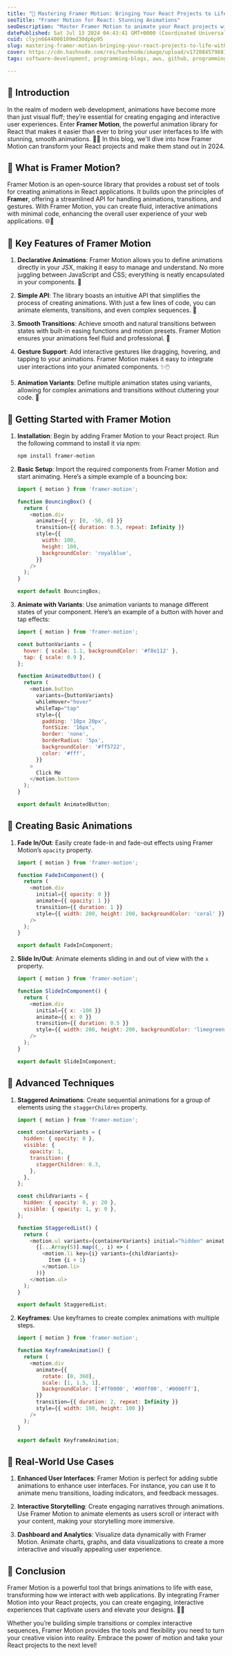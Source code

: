 ```yaml
---
title: "🚀 Mastering Framer Motion: Bringing Your React Projects to Life with Stunning Animations ✨"
seoTitle: "Framer Motion for React: Stunning Animations"
seoDescription: "Master Framer Motion to animate your React projects with stunning, smooth animations for enhanced user experience in 2024. 🚀✨"
datePublished: Sat Jul 13 2024 04:43:41 GMT+0000 (Coordinated Universal Time)
cuid: clyjn6644000109md30dp6p95
slug: mastering-framer-motion-bringing-your-react-projects-to-life-with-stunning-animations
cover: https://cdn.hashnode.com/res/hashnode/image/upload/v1720845798819/3fd5cdb9-0d1a-4952-ad87-cc91019bef65.png
tags: software-development, programming-blogs, aws, github, programming, java, javascript, python, ux, web-development, nodejs, webdev, reactjs, frontend-development, framer-motion

---
```


## 🎨 Introduction

In the realm of modern web development, animations have become more than just visual fluff; they’re essential for creating engaging and interactive user experiences. Enter **Framer Motion**, the powerful animation library for React that makes it easier than ever to bring your user interfaces to life with stunning, smooth animations. 🚀✨ In this blog, we'll dive into how Framer Motion can transform your React projects and make them stand out in 2024.

## 🌟 What is Framer Motion?

Framer Motion is an open-source library that provides a robust set of tools for creating animations in React applications. It builds upon the principles of **Framer**, offering a streamlined API for handling animations, transitions, and gestures. With Framer Motion, you can create fluid, interactive animations with minimal code, enhancing the overall user experience of your web applications. 🌐💫

## 🚀 Key Features of Framer Motion

1. **Declarative Animations**: Framer Motion allows you to define animations directly in your JSX, making it easy to manage and understand. No more juggling between JavaScript and CSS; everything is neatly encapsulated in your components. 📜
    
2. **Simple API**: The library boasts an intuitive API that simplifies the process of creating animations. With just a few lines of code, you can animate elements, transitions, and even complex sequences. 🧩
    
3. **Smooth Transitions**: Achieve smooth and natural transitions between states with built-in easing functions and motion presets. Framer Motion ensures your animations feel fluid and professional. 🌊
    
4. **Gesture Support**: Add interactive gestures like dragging, hovering, and tapping to your animations. Framer Motion makes it easy to integrate user interactions into your animated components. ✨🖱️
    
5. **Animation Variants**: Define multiple animation states using variants, allowing for complex animations and transitions without cluttering your code. 🔄
    

## 🌟 Getting Started with Framer Motion

1. **Installation**: Begin by adding Framer Motion to your React project. Run the following command to install it via npm:
    
    ```bash
    npm install framer-motion
    ```
    
2. **Basic Setup**: Import the required components from Framer Motion and start animating. Here’s a simple example of a bouncing box:
    
    ```javascript
    import { motion } from 'framer-motion';
    
    function BouncingBox() {
      return (
        <motion.div
          animate={{ y: [0, -50, 0] }}
          transition={{ duration: 0.5, repeat: Infinity }}
          style={{
            width: 100,
            height: 100,
            backgroundColor: 'royalblue',
          }}
        />
      );
    }
    
    export default BouncingBox;
    ```
    
3. **Animate with Variants**: Use animation variants to manage different states of your component. Here’s an example of a button with hover and tap effects:
    
    ```javascript
    import { motion } from 'framer-motion';
    
    const buttonVariants = {
      hover: { scale: 1.1, backgroundColor: '#f8e112' },
      tap: { scale: 0.9 },
    };
    
    function AnimatedButton() {
      return (
        <motion.button
          variants={buttonVariants}
          whileHover="hover"
          whileTap="tap"
          style={{
            padding: '10px 20px',
            fontSize: '16px',
            border: 'none',
            borderRadius: '5px',
            backgroundColor: '#ff5722',
            color: '#fff',
          }}
        >
          Click Me
        </motion.button>
      );
    }
    
    export default AnimatedButton;
    ```
    

## 🌟 Creating Basic Animations

1. **Fade In/Out**: Easily create fade-in and fade-out effects using Framer Motion’s `opacity` property.
    
    ```javascript
    import { motion } from 'framer-motion';
    
    function FadeInComponent() {
      return (
        <motion.div
          initial={{ opacity: 0 }}
          animate={{ opacity: 1 }}
          transition={{ duration: 1 }}
          style={{ width: 200, height: 200, backgroundColor: 'coral' }}
        />
      );
    }
    
    export default FadeInComponent;
    ```
    
2. **Slide In/Out**: Animate elements sliding in and out of view with the `x` property.
    
    ```javascript
    import { motion } from 'framer-motion';
    
    function SlideInComponent() {
      return (
        <motion.div
          initial={{ x: -100 }}
          animate={{ x: 0 }}
          transition={{ duration: 0.5 }}
          style={{ width: 200, height: 200, backgroundColor: 'limegreen' }}
        />
      );
    }
    
    export default SlideInComponent;
    ```
    

## 🚀 Advanced Techniques

1. **Staggered Animations**: Create sequential animations for a group of elements using the `staggerChildren` property.
    
    ```javascript
    import { motion } from 'framer-motion';
    
    const containerVariants = {
      hidden: { opacity: 0 },
      visible: {
        opacity: 1,
        transition: {
          staggerChildren: 0.3,
        },
      },
    };
    
    const childVariants = {
      hidden: { opacity: 0, y: 20 },
      visible: { opacity: 1, y: 0 },
    };
    
    function StaggeredList() {
      return (
        <motion.ul variants={containerVariants} initial="hidden" animate="visible">
          {[...Array(5)].map((_, i) => (
            <motion.li key={i} variants={childVariants}>
              Item {i + 1}
            </motion.li>
          ))}
        </motion.ul>
      );
    }
    
    export default StaggeredList;
    ```
    
2. **Keyframes**: Use keyframes to create complex animations with multiple steps.
    
    ```javascript
    import { motion } from 'framer-motion';
    
    function KeyframeAnimation() {
      return (
        <motion.div
          animate={{
            rotate: [0, 360],
            scale: [1, 1.5, 1],
            backgroundColor: ['#ff0000', '#00ff00', '#0000ff'],
          }}
          transition={{ duration: 2, repeat: Infinity }}
          style={{ width: 100, height: 100 }}
        />
      );
    }
    
    export default KeyframeAnimation;
    ```
    

## 🌟 Real-World Use Cases

1. **Enhanced User Interfaces**: Framer Motion is perfect for adding subtle animations to enhance user interfaces. For instance, you can use it to animate menu transitions, loading indicators, and feedback messages.
    
2. **Interactive Storytelling**: Create engaging narratives through animations. Use Framer Motion to animate elements as users scroll or interact with your content, making your storytelling more immersive.
    
3. **Dashboard and Analytics**: Visualize data dynamically with Framer Motion. Animate charts, graphs, and data visualizations to create a more interactive and visually appealing user experience.
    

## 🌟 Conclusion

Framer Motion is a powerful tool that brings animations to life with ease, transforming how we interact with web applications. By integrating Framer Motion into your React projects, you can create engaging, interactive experiences that captivate users and elevate your designs. 🚀✨

Whether you’re building simple transitions or complex interactive sequences, Framer Motion provides the tools and flexibility you need to turn your creative vision into reality. Embrace the power of motion and take your React projects to the next level!